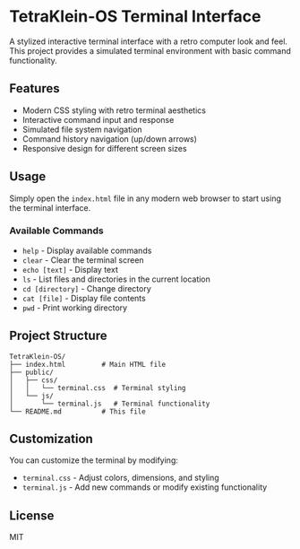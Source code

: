 # TetraKlein-OS Terminal Interface

A stylized interactive terminal interface with a retro computer look and feel. This project provides a simulated terminal environment with basic command functionality.

## Features

- Modern CSS styling with retro terminal aesthetics
- Interactive command input and response
- Simulated file system navigation
- Command history navigation (up/down arrows)
- Responsive design for different screen sizes

## Usage

Simply open the `index.html` file in any modern web browser to start using the terminal interface. 

### Available Commands

- `help` - Display available commands
- `clear` - Clear the terminal screen
- `echo [text]` - Display text
- `ls` - List files and directories in the current location
- `cd [directory]` - Change directory
- `cat [file]` - Display file contents
- `pwd` - Print working directory

## Project Structure

```
TetraKlein-OS/
├── index.html         # Main HTML file
├── public/
│   ├── css/
│   │   └── terminal.css  # Terminal styling
│   └── js/
│       └── terminal.js   # Terminal functionality
└── README.md          # This file
```

## Customization

You can customize the terminal by modifying:
- `terminal.css` - Adjust colors, dimensions, and styling
- `terminal.js` - Add new commands or modify existing functionality

## License

MIT 